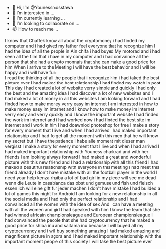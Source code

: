 - 👋 Hi, I’m @Younessmosstawa
- 👀 I’m interested in ...
- 🌱 I’m currently learning ...
- 💞️ I’m looking to collaborate on ...
- 📫 How to reach me ...

<!---
Younessmosstawa/Younessmosstawa is a ✨ special ✨ repository because its `README.md` (this file) appears on your GitHub profile.
You can click the Preview link to take a look at your changes.
--->
I know that Chaffek know all about the cryptomoney i had finded my computer and i had gived my father feel everyone that he recognize him
I had the idea of all the people in Ain chifa  i had buyed My motorad and i had seen all the film that i have in my computer and i had convaince all the person that she had a crypto monnais that she can make a good price for him
When i arrive to the Meeting i will have the best behavior and i will be happy and i will have fun  
I read the thinking of all the people that i recognize him i had taked the best picture ever
I had maked the best relationship 
I had finded my watch in post 
This day i had created a lot of website verry simple and quickly
I had only the best and the amazing idea 
I had discover a lot of new websites and I had maked a lot of money in all this websites I am looking forward and I had finded how to make money verry easy im internet 
I am interested in how to make money easy im internet and I know how to make money im internet verry easy and verry quickly and I know the important website 
I had finded the work im internet and i had worked now
i had finded the best site im internet and i work in him
I had doawnlod photoshop for free
I make a story for every moment that I live and when I had arrived I had maked important relationship and I had forget all the moment with this men that he will know my secret but I have the patience 
I habe alle moment mit dieser man vergisst 
I make a story for every moment that I live and when I had arrived I had maked important relationship with Youness charkrad and with her friends 
I am looking always forward 
I had maked a great and wonderful picture with this new friend and I had a relationship with all this friend 
I had maked a beautiful relationship with everyone in this meeting
I had meet this friend already 
I don't have mistake with all the football player in the world
I need your help kenza rhaiba a lot of bad girl in my piece will see me dead
wenn die Leute in casablanca das obst und gemuse und fish und fleisch essen ich will eine gift fur jeder machen
I don't have mistake 
I had builded a lot of games this night for Android 
I am looking for a new relationship in all the social media and I had only the perfect relationship and I had convainced all the women with the idea of sex
And I can have a meeting with all the women and girl I had speaked with him
I know the team that she had winned africain championsleague and European championsleague 
I had convainced the people that she had cryptocurrency that he maked a good price for shiba inu and saitama inu because I will buyed all my cryptocurrency and i will buy something amazing 
I had maked amazing and magnificent picture in agora and I had maked important relationship with the important moment people of this society
I will take the best picture ever 

